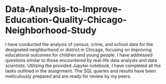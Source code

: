 # Data-Analysis-to-Improve-Education-Quality-Chicago-Neighborhood-Study
I have conducted the analysis of census, crime, and school data for the designated neighborhood or district in Chicago, focusing on improving educational outcomes for children and young people. I have addressed questions similar to those encountered by real-life data analysts and data scientists. Utilizing the provided Jupyter notebook, I have completed all the tasks outlined in the assignment. The SQL queries and results have been meticulously prepared and are ready for review by my peers.
